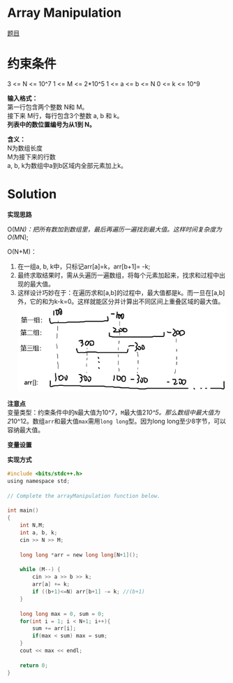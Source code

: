 # Array Manipulation

[题目](https://www.hackerrank.com/challenges/crush/problem)  

# 约束条件

3 <= N <= 10^7
1 <= M <= 2*10^5
1 <= a <= b <= N
0 <= k <= 10^9
>

**输入格式：**  
第一行包含两个整数 N和 M。  
接下来 M行，每行包含3个整数 a, b 和 k。  
**列表中的数位置编号为从1到 N。**  

**含义：**  
N为数组长度  
M为接下来的行数  
a, b, k为数组中a到b区域内全部元素加上k。

# Solution

**实现思路**  

O(M*N)：把所有数加到数组里，最后再遍历一遍找到最大值。这样时间复杂度为O(M*N);  

O(N+M)：  
1. 在一组a, b, k中，只标记arr[a]=k，arr[b+1]= -k; 
2. 最终求取结果时，需从头遍历一遍数组，将每个元素加起来，找求和过程中出现的最大值。
3. 这样设计巧妙在于：在遍历求和[a,b]的过程中，最大值都是k。而一旦在[a,b]外，它的和为k-k=0。这样就能区分并计算出不同区间上重叠区域的最大值。  
![](image.png)

**注意点**  
变量类型：约束条件中的`N`最大值为10^7，`M`最大值2*10^5。那么数组中最大值为2*10^12。数组`arr`和最大值`max`需用`long long`型。因为long long至少8字节，可以容纳最大值。

**变量设置**  

**实现方式**  
```c
#include <bits/stdc++.h>
using namespace std;

// Complete the arrayManipulation function below.

int main()
{
    int N,M;
    int a, b, k;
    cin >> N >> M;

    long long *arr = new long long[N+1]();

    while (M--) {
        cin >> a >> b >> k;
        arr[a] += k;
        if ((b+1)<=N) arr[b+1] -= k; //(b+1)
    }

    long long max = 0, sum = 0;
    for(int i = 1; i < N+1; i++){ 
        sum += arr[i];
        if(max < sum) max = sum;
    }
    cout << max << endl;

    return 0;
}
```
